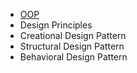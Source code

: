 - [OOP](./OOP.md)
- Design Principles
- Creational Design Pattern
- Structural Design Pattern
- Behavioral Design Pattern